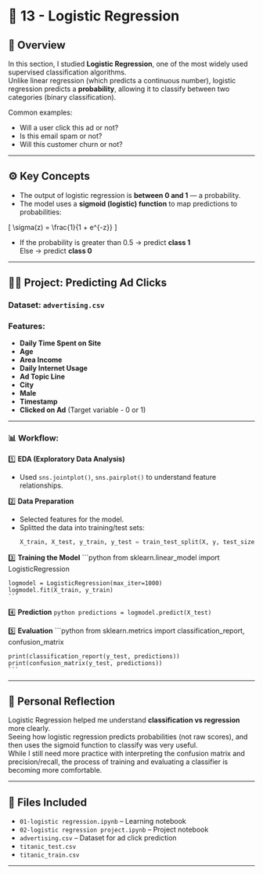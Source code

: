 
# 🤖 13 - Logistic Regression 

## 📌 Overview

In this section, I studied **Logistic Regression**, one of the most widely used supervised classification algorithms.  
Unlike linear regression (which predicts a continuous number), logistic regression predicts a **probability**, allowing it to classify between two categories (binary classification).

Common examples:
- Will a user click this ad or not?
- Is this email spam or not?
- Will this customer churn or not?

---

## ⚙️ Key Concepts

- The output of logistic regression is **between 0 and 1** — a probability.
- The model uses a **sigmoid (logistic) function** to map predictions to probabilities:

\[
\sigma(z) = \frac{1}{1 + e^{-z}}
\]

- If the probability is greater than 0.5 → predict **class 1**  
  Else → predict **class 0**

---

## 🧑‍💻 Project: Predicting Ad Clicks

### Dataset: `advertising.csv`

### Features:
- **Daily Time Spent on Site**  
- **Age**  
- **Area Income**  
- **Daily Internet Usage**  
- **Ad Topic Line**  
- **City**  
- **Male**  
- **Timestamp**  
- **Clicked on Ad** (Target variable - 0 or 1)

---

### 📊 Workflow:

1️⃣ **EDA (Exploratory Data Analysis)**  
- Used `sns.jointplot()`, `sns.pairplot()` to understand feature relationships.

2️⃣ **Data Preparation**  
- Selected features for the model.
- Splitted the data into training/test sets:
    ```python
    X_train, X_test, y_train, y_test = train_test_split(X, y, test_size=0.3, random_state=101)
    ```

3️⃣ **Training the Model**
    ```python
    from sklearn.linear_model import LogisticRegression

    logmodel = LogisticRegression(max_iter=1000)
    logmodel.fit(X_train, y_train)
    ```

4️⃣ **Prediction**
    ```python
    predictions = logmodel.predict(X_test)
    ```

5️⃣ **Evaluation**
    ```python
    from sklearn.metrics import classification_report, confusion_matrix

    print(classification_report(y_test, predictions))
    print(confusion_matrix(y_test, predictions))
    ```

---

## 💬 Personal Reflection

Logistic Regression helped me understand **classification vs regression** more clearly.  
Seeing how logistic regression predicts probabilities (not raw scores), and then uses the sigmoid function to classify was very useful.  
While I still need more practice with interpreting the confusion matrix and precision/recall, the process of training and evaluating a classifier is becoming more comfortable.

---

## 📁 Files Included

- `01-logistic regression.ipynb` – Learning notebook  
- `02-logistic regression project.ipynb` – Project notebook  
- `advertising.csv` – Dataset for ad click prediction
- `titanic_test.csv`
- `titanic_train.csv`
---
